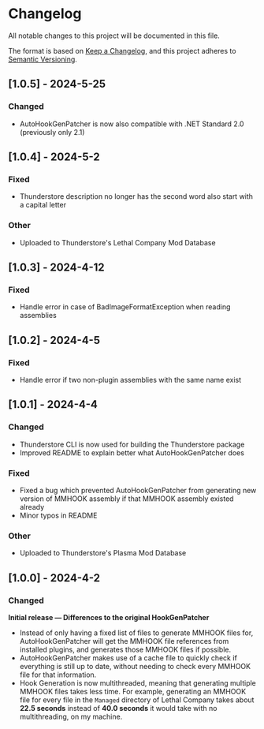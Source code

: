 # Changelog

All notable changes to this project will be documented in this file.

The format is based on [Keep a Changelog](https://keepachangelog.com/en/1.1.0/),
and this project adheres to [Semantic Versioning](https://semver.org/spec/v2.0.0.html).

## [1.0.5] - 2024-5-25

### Changed
- AutoHookGenPatcher is now also compatible with .NET Standard 2.0 (previously only 2.1)

## [1.0.4] - 2024-5-2

### Fixed
- Thunderstore description no longer has the second word also start with a capital letter

### Other
- Uploaded to Thunderstore's Lethal Company Mod Database

## [1.0.3] - 2024-4-12

### Fixed
- Handle error in case of BadImageFormatException when reading assemblies

## [1.0.2] - 2024-4-5

### Fixed
- Handle error if two non-plugin assemblies with the same name exist

## [1.0.1] - 2024-4-4

### Changed
- Thunderstore CLI is now used for building the Thunderstore package
- Improved README to explain better what AutoHookGenPatcher does

### Fixed
- Fixed a bug which prevented AutoHookGenPatcher from generating new version of MMHOOK assembly if that MMHOOK assembly existed already
- Minor typos in README

### Other
- Uploaded to Thunderstore's Plasma Mod Database

## [1.0.0] - 2024-4-2

### Changed
**Initial release — Differences to the original HookGenPatcher**

- Instead of only having a fixed list of files to generate MMHOOK files for, AutoHookGenPatcher will get the MMHOOK file references from installed plugins, and generates those MMHOOK files if possible.
- AutoHookGenPatcher makes use of a cache file to quickly check if everything is still up to date, without needing to check every MMHOOK file for that information.
- Hook Generation is now multithreaded, meaning that generating multiple MMHOOK files takes less time. For example, generating an MMHOOK file for every file in the `Managed` directory of Lethal Company takes about **22.5 seconds** instead of **40.0 seconds** it would take with no multithreading, on my machine.